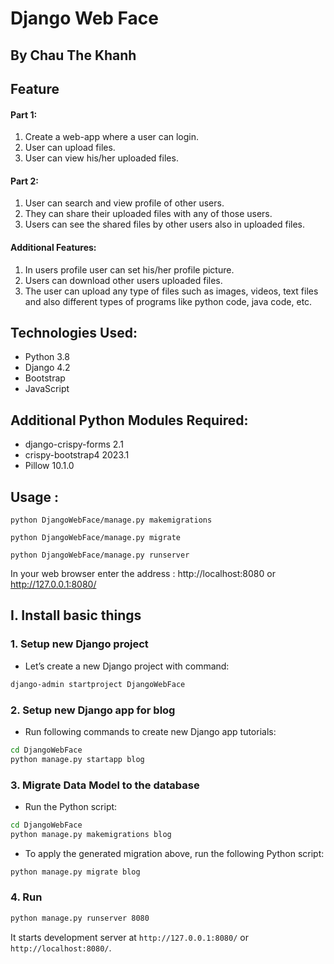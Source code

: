 # Django Web Face
## By Chau The Khanh 


## Feature

<h4>Part 1:</h4>
<ol>
    <li>Create a web-app where a user can login.</li>
    <li>User can upload files.</li>
    <li>User can view his/her uploaded files.</li>
</ol>

<h4>Part 2:</h4>
<ol>
     <li>User can search and view profile of other users.</li>
     <li>They can share their uploaded files with any of those users.</li>
     <li>Users can see the shared files by other users also in uploaded files.</li>
</ol>

<h4>Additional Features:</h4>
<ol>
    <li>In users profile user can set his/her profile picture.</li>
    <li>Users can download other users uploaded files.</li>
    <li>The user can upload any type of files such as images, videos, text files and also different types of programs like python code, java code, etc.</li>
</ol>
    
## Technologies Used:
<ul>
    <li>Python 3.8</li>
    <li>Django 4.2</li>
    <li>Bootstrap</li>
    <li>JavaScript</li>
</ul>
    
## Additional Python Modules Required:
<ul>
    <li>django-crispy-forms 2.1</li>
    <li>crispy-bootstrap4 2023.1</li>
    <li>Pillow 10.1.0</li>
</ul>
  

<h2>Usage :</h2>

    python DjangoWebFace/manage.py makemigrations

    python DjangoWebFace/manage.py migrate

    python DjangoWebFace/manage.py runserver
    
   In your web browser enter the address : http://localhost:8080 or http://127.0.0.1:8080/


## I. Install basic things
### 1. Setup new Django project
- Let’s create a new Django project with command:
```bash
django-admin startproject DjangoWebFace
```

### 2. Setup new Django app for blog
- Run following commands to create new Django app tutorials:
```bash
cd DjangoWebFace
python manage.py startapp blog
```

### 3. Migrate Data Model to the database
- Run the Python script:
```bash
cd DjangoWebFace
python manage.py makemigrations blog
```
- To apply the generated migration above, run the following Python script:
```bash
python manage.py migrate blog
```

### 4. Run

```bash
python manage.py runserver 8080
```
It starts development server at `http://127.0.0.1:8080/` or `http://localhost:8080/`.


